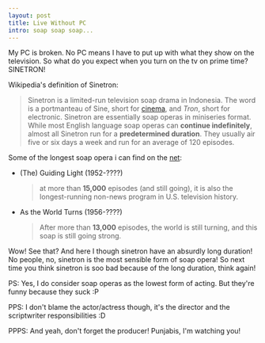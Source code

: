 ```yaml
---
layout: post
title: Live Without PC
intro: soap soap soap...
---
```


My PC is broken. No PC means I have to put up with what they show on the television. So what do you expect when you turn on the tv on prime time? SINETRON!

Wikipedia's definition of Sinetron:
> Sinetron is a limited-run television soap drama in Indonesia. The word is a portmanteau of Sine, short for [cinema](http://en.wikipedia.org/wiki/Cinema), and _Tron_, short for electronic. Sinetron are essentially soap operas in miniseries format. While most English language soap operas can **continue indefinitely**, almost all Sinetron run for a **predetermined duration**. They usually air five or six days a week and run for an average of 120 episodes.

Some of the longest soap opera i can find on the [net](http://entertainment.howstuffworks.com/11-longest-running-daytime-soap-operas.htm):

*	(The) Guiding Light (1952-????)   
	> at more than **15,000** episodes (and still going), it is also the longest-running non-news program in U.S. television history.
*	As the World Turns (1956-????)    
	> After more than **13,000** episodes, the world is still turning, and this soap is still going strong.

Wow! See that? And here I though sinetron have an absurdly long duration! No people, no, sinetron is the most sensible form of soap opera! So next time you think sinetron is soo bad because of the long duration, think again!

PS: Yes, I do consider soap operas as the lowest form of acting. But they're funny because they suck :P

PPS: I don't blame the actor/actress though, it's the director and the scriptwriter responsibilities :D

PPPS: And yeah, don't forget the producer! Punjabis, I'm watching you!